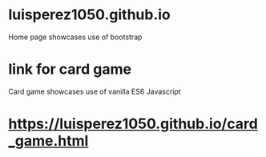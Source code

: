 # luisperez1050.github.io
Home page showcases use of bootstrap

# link for card game
Card game showcases use of vanilla ES6 Javascript
# https://luisperez1050.github.io/card_game.html